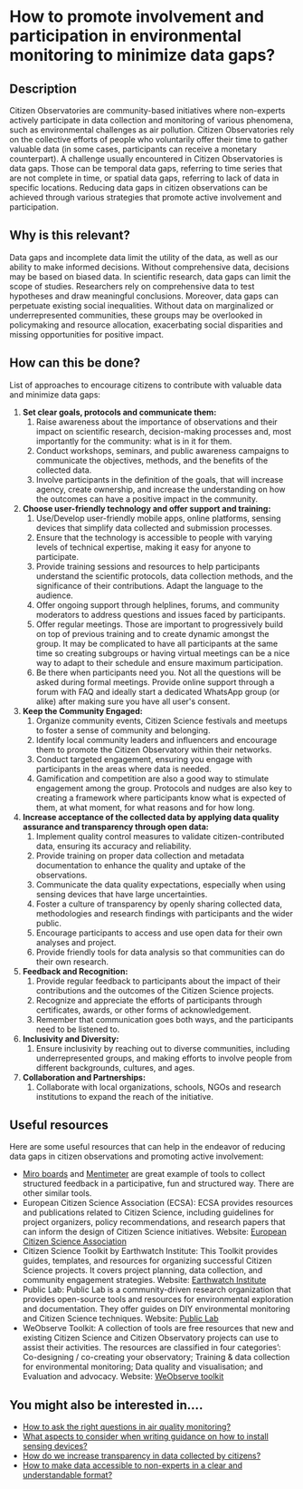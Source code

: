# How to promote involvement and participation in environmental monitoring to minimize data gaps?

## Description

Citizen Observatories are community-based initiatives where non-experts actively participate in data collection and monitoring of various phenomena, such as environmental challenges as air pollution. Citizen Observatories rely on the collective efforts of people who voluntarily offer their time to gather valuable data (in some cases, participants can receive a monetary counterpart). A challenge usually encountered in Citizen Observatories is data gaps. Those can be temporal data gaps, referring to time series that are not complete in time, or spatial data gaps, referring to lack of data in specific locations. Reducing data gaps in citizen observations can be achieved through various strategies that promote active involvement and participation.

## Why is this relevant?

Data gaps and incomplete data limit the utility of the data, as well as our ability to make informed decisions. Without comprehensive data, decisions may be based on biased data. In scientific research, data gaps can limit the scope of studies. Researchers rely on comprehensive data to test hypotheses and draw meaningful conclusions. Moreover, data gaps can perpetuate existing social inequalities. Without data on marginalized or underrepresented communities, these groups may be overlooked in policymaking and resource allocation, exacerbating social disparities and missing opportunities for positive impact.

## How can this be done?

List of approaches to encourage citizens to contribute with valuable data and minimize data gaps:

1. **Set clear goals, protocols and communicate them:**
   1. Raise awareness about the importance of observations and their impact on scientific research, decision-making processes and, most importantly for the community: what is in it for them.
   2. Conduct workshops, seminars, and public awareness campaigns to communicate the objectives, methods, and the benefits of the collected data.
   3. Involve participants in the definition of the goals, that will increase agency, create ownership, and increase the understanding on how the outcomes can have a positive impact in the community.
2. **Choose user-friendly technology and offer support and training:**
   1. Use/Develop user-friendly mobile apps, online platforms, sensing devices that simplify data collected and submission processes.
   2. Ensure that the technology is accessible to people with varying levels of technical expertise, making it easy for anyone to participate.
   3. Provide training sessions and resources to help participants understand the scientific protocols, data collection methods, and the significance of their contributions. Adapt the language to the audience.
   4. Offer ongoing support through helplines, forums, and community moderators to address questions and issues faced by participants.
   5. Offer regular meetings. Those are important to progressively build on top of previous training and to create dynamic amongst the group. It may be complicated to have all participants at the same time so creating subgroups or having virtual meetings can be a nice way to adapt to their schedule and ensure maximum participation.
   6. Be there when participants need you. Not all the questions will be asked during formal meetings. Provide online support through a forum with FAQ and ideally start a dedicated WhatsApp group (or alike) after making sure you have all user's consent.
3. **Keep the Community Engaged:**
   1. Organize community events, Citizen Science festivals and meetups to foster a sense of community and belonging.
   2. Identify local community leaders and influencers and encourage them to promote the Citizen Observatory within their networks.
   3. Conduct targeted engagement, ensuring you engage with participants in the areas where data is needed.
   4. Gamification and competition are also a good way to stimulate engagement among the group. Protocols and nudges are also key to creating a framework where participants know what is expected of them, at what moment, for what reasons and for how long.
4. **Increase acceptance of the collected data by applying data quality assurance and transparency through open data:**
   1. Implement quality control measures to validate citizen-contributed data, ensuring its accuracy and reliability.
   2. Provide training on proper data collection and metadata documentation to enhance the quality and uptake of the observations.
   3. Communicate the data quality expectations, especially when using sensing devices that have large uncertainties.
   4. Foster a culture of transparency by openly sharing collected data, methodologies and research findings with participants and the wider public.
   5. Encourage participants to access and use open data for their own analyses and project.
   6. Provide friendly tools for data analysis so that communities can do their own research.
5. **Feedback and Recognition:**
   1. Provide regular feedback to participants about the impact of their contributions and the outcomes of the Citizen Science projects.
   2. Recognize and appreciate the efforts of participants through certificates, awards, or other forms of acknowledgement.
   3. Remember that communication goes both ways, and the participants need to be listened to.
6. **Inclusivity and Diversity:**
   1. Ensure inclusivity by reaching out to diverse communities, including underrepresented groups, and making efforts to involve people from different backgrounds, cultures, and ages.
7. **Collaboration and Partnerships:**
   1. Collaborate with local organizations, schools, NGOs and research institutions to expand the reach of the initiative.

## Useful resources

Here are some useful resources that can help in the endeavor of reducing data gaps in citizen observations and promoting active involvement:

* [Miro boards](https://miro.com/) and [Mentimeter](https://www.mentimeter.com/) are great example of tools to collect structured feedback in a participative, fun and structured way. There are other similar tools.
* European Citizen Science Association (ECSA): ECSA provides resources and publications related to Citizen Science, including guidelines for project organizers, policy recommendations, and research papers that can inform the design of Citizen Science initiatives. Website: [European Citizen Science Association](https://www.ecsa.citizen-science.net/)
* Citizen Science Toolkit by Earthwatch Institute: This Toolkit provides guides, templates, and resources for organizing successful Citizen Science projects. It covers project planning, data collection, and community engagement strategies. Website: [Earthwatch Institute](https://earthwatch.org/)
* Public Lab: Public Lab is a community-driven research organization that provides open-source tools and resources for environmental exploration and documentation. They offer guides on DIY environmental monitoring and Citizen Science techniques. Website: [Public Lab](https://publiclab.org/)
* WeObserve Toolkit: A collection of tools are free resources that new and existing Citizen Science and Citizen Observatory projects can use to assist their activities. The resources are classified in four categories’: Co-designing / co-creating your observatory; Training & data collection for environmental monitoring; Data quality and visualisation; and Evaluation and advocacy. Website: [WeObserve toolkit](https://www.weobserve.eu/toolkit/)

## You might also be interested in….

* [How to ask the right questions in air quality monitoring?](broken-reference)
* [What aspects to consider when writing guidance on how to install sensing devices?](broken-reference)
* [How do we increase transparency in data collected by citizens?](broken-reference)
* [How to make data accessible to non-experts in a clear and understandable format?](broken-reference)
